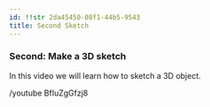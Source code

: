 ```yaml
---
id: !!str 2da45450-08f1-44b5-9543
title: Second Sketch
---
```


### Second: Make a 3D sketch

In this video we will learn how to sketch a 3D object.

/youtube BfIuZgGfzj8
